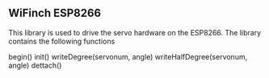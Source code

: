 ## WiFinch ESP8266

This library is used to drive the servo hardware on the ESP8266. The library contains
the following functions

begin()
init()
writeDegree(servonum, angle)
writeHalfDegree(servonum, angle)
dettach()